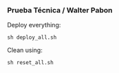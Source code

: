 ### Prueba Técnica / Walter Pabon

Deploy everything:
```
sh deploy_all.sh
```

Clean using:

```
sh reset_all.sh
```